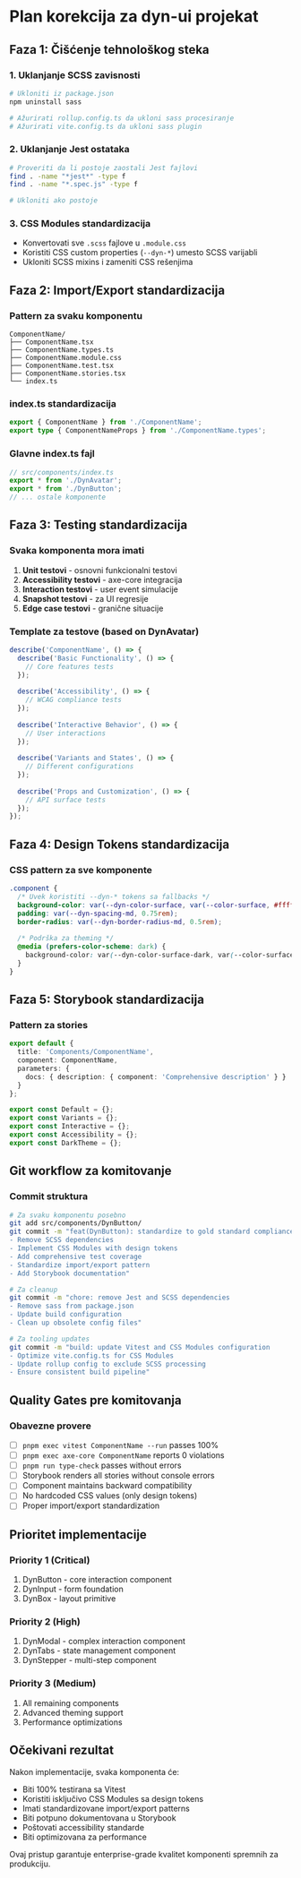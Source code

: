 # Plan korekcija za dyn-ui projekat

## Faza 1: Čišćenje tehnološkog steka

### 1. Uklanjanje SCSS zavisnosti

```bash
# Ukloniti iz package.json
npm uninstall sass

# Ažurirati rollup.config.ts da ukloni sass procesiranje
# Ažurirati vite.config.ts da ukloni sass plugin
```

### 2. Uklanjanje Jest ostataka

```bash
# Proveriti da li postoje zaostali Jest fajlovi
find . -name "*jest*" -type f
find . -name "*.spec.js" -type f

# Ukloniti ako postoje
```

### 3. CSS Modules standardizacija

- Konvertovati sve `.scss` fajlove u `.module.css`
- Koristiti CSS custom properties (`--dyn-*`) umesto SCSS varijabli
- Ukloniti SCSS mixins i zameniti CSS rešenjima

## Faza 2: Import/Export standardizacija

### Pattern za svaku komponentu

```
ComponentName/
├── ComponentName.tsx
├── ComponentName.types.ts
├── ComponentName.module.css
├── ComponentName.test.tsx
├── ComponentName.stories.tsx
└── index.ts
```

### index.ts standardizacija

```typescript
export { ComponentName } from './ComponentName';
export type { ComponentNameProps } from './ComponentName.types';
```

### Glavne index.ts fajl

```typescript
// src/components/index.ts
export * from './DynAvatar';
export * from './DynButton';
// ... ostale komponente
```

## Faza 3: Testing standardizacija

### Svaka komponenta mora imati

1. **Unit testovi** - osnovni funkcionalni testovi
2. **Accessibility testovi** - axe-core integracija
3. **Interaction testovi** - user event simulacije
4. **Snapshot testovi** - za UI regresije
5. **Edge case testovi** - granične situacije

### Template za testove (based on DynAvatar)

```typescript
describe('ComponentName', () => {
  describe('Basic Functionality', () => {
    // Core features tests
  });
  
  describe('Accessibility', () => {
    // WCAG compliance tests
  });
  
  describe('Interactive Behavior', () => {
    // User interactions
  });
  
  describe('Variants and States', () => {
    // Different configurations
  });
  
  describe('Props and Customization', () => {
    // API surface tests
  });
});
```

## Faza 4: Design Tokens standardizacija

### CSS pattern za sve komponente

```css
.component {
  /* Uvek koristiti --dyn-* tokens sa fallbacks */
  background-color: var(--dyn-color-surface, var(--color-surface, #ffffff));
  padding: var(--dyn-spacing-md, 0.75rem);
  border-radius: var(--dyn-border-radius-md, 0.5rem);
  
  /* Podrška za theming */
  @media (prefers-color-scheme: dark) {
    background-color: var(--dyn-color-surface-dark, var(--color-surface-dark, #1f2937));
  }
}
```

## Faza 5: Storybook standardizacija

### Pattern za stories

```typescript
export default {
  title: 'Components/ComponentName',
  component: ComponentName,
  parameters: {
    docs: { description: { component: 'Comprehensive description' } }
  }
};

export const Default = {};
export const Variants = {};
export const Interactive = {};
export const Accessibility = {};
export const DarkTheme = {};
```

## Git workflow za komitovanje

### Commit struktura

```bash
# Za svaku komponentu posebno
git add src/components/DynButton/
git commit -m "feat(DynButton): standardize to gold standard compliance
- Remove SCSS dependencies
- Implement CSS Modules with design tokens
- Add comprehensive test coverage
- Standardize import/export pattern
- Add Storybook documentation"

# Za cleanup
git commit -m "chore: remove Jest and SCSS dependencies
- Remove sass from package.json
- Update build configuration
- Clean up obsolete config files"

# Za tooling updates
git commit -m "build: update Vitest and CSS Modules configuration
- Optimize vite.config.ts for CSS Modules
- Update rollup config to exclude SCSS processing
- Ensure consistent build pipeline"
```

## Quality Gates pre komitovanja

### Obavezne provere

- [ ] `pnpm exec vitest ComponentName --run` passes 100%
- [ ] `pnpm exec axe-core ComponentName` reports 0 violations  
- [ ] `pnpm run type-check` passes without errors
- [ ] Storybook renders all stories without console errors
- [ ] Component maintains backward compatibility
- [ ] No hardcoded CSS values (only design tokens)
- [ ] Proper import/export standardization

## Prioritet implementacije

### Priority 1 (Critical)

1. DynButton - core interaction component
2. DynInput - form foundation
3. DynBox - layout primitive

### Priority 2 (High)

1. DynModal - complex interaction component
2. DynTabs - state management component
3. DynStepper - multi-step component

### Priority 3 (Medium)

1. All remaining components
2. Advanced theming support
3. Performance optimizations

## Očekivani rezultat

Nakon implementacije, svaka komponenta će:

- Biti 100% testirana sa Vitest
- Koristiti isključivo CSS Modules sa design tokens
- Imati standardizovane import/export patterns
- Biti potpuno dokumentovana u Storybook
- Poštovati accessibility standarde
- Biti optimizovana za performance

Ovaj pristup garantuje enterprise-grade kvalitet komponenti spremnih za produkciju.
